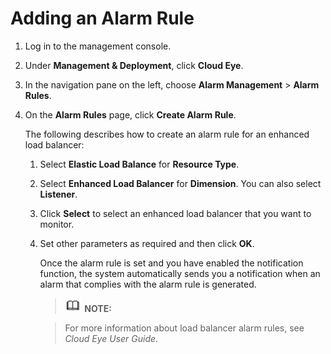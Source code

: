 # Adding an Alarm Rule<a name="EN-US_TOPIC_0124328098"></a>

1.  Log in to the management console.
2.  Under  **Management & Deployment**, click  **Cloud Eye**.
3.  In the navigation pane on the left, choose  **Alarm Management**  \>  **Alarm Rules**.
4.  On the  **Alarm Rules**  page, click  **Create Alarm Rule**.

    The following describes how to create an alarm rule for an enhanced load balancer:

    1.  Select  **Elastic Load Balance**  for  **Resource Type**.
    2.  Select  **Enhanced Load Balancer**  for  **Dimension**. You can also select  **Listener**.
    3.  Click  **Select**  to select an enhanced load balancer that you want to monitor.
    4.  Set other parameters as required and then click  **OK**.

        Once the alarm rule is set and you have enabled the notification function, the system automatically sends you a notification when an alarm that complies with the alarm rule is generated.

        > ![](public_sys-resources/icon-note.gif) **NOTE:** 

        > For more information about load balancer alarm rules, see  _Cloud Eye User Guide_.




